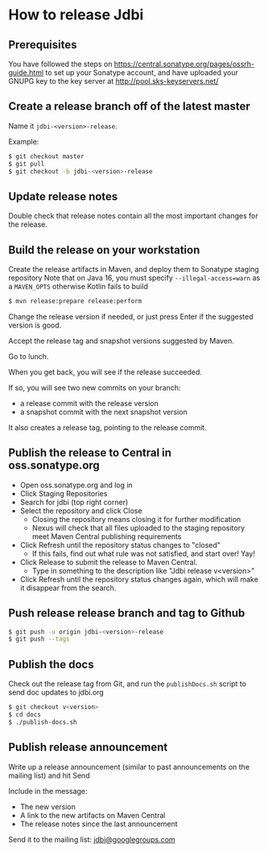 # How to release Jdbi

## Prerequisites

You have followed the steps on https://central.sonatype.org/pages/ossrh-guide.html
to set up your Sonatype account, and have uploaded your GNUPG key to the key server
at http://pool.sks-keyservers.net/

## Create a release branch off of the latest master

Name it `jdbi-<version>-release`.

Example:

```bash
$ git checkout master
$ git pull
$ git checkout -b jdbi-<version>-release 
```

## Update release notes

Double check that release notes contain all the most important changes for the release.

## Build the release on your workstation

Create the release artifacts in Maven, and deploy them to Sonatype staging repository
Note that on Java 16, you must specify `--illegal-access=warn` as a `MAVEN_OPTS` otherwise Kotlin fails to build

```bash
$ mvn release:prepare release:perform
```

Change the release version if needed, or just press Enter if the suggested version is good.

Accept the release tag and snapshot versions suggested by Maven.

Go to lunch.

When you get back, you will see if the release succeeded.

If so, you will see two new commits on your branch:

- a release commit with the release version
- a snapshot commit with the next snapshot version

It also creates a release tag, pointing to the release commit.

## Publish the release to Central in oss.sonatype.org

- Open oss.sonatype.org and log in
- Click Staging Repositories
- Search for jdbi (top right corner)
- Select the repository and click Close
  - Closing the repository means closing it for further modification
  - Nexus will check that all files uploaded to the staging repository
    meet Maven Central publishing requirements
- Click Refresh until the repository status changes to "closed"
  - If this fails, find out what rule was not satisfied, and start over! Yay!
- Click Release to submit the release to Maven Central. 
  - Type in something to the description like "Jdbi release v\<version\>"
- Click Refresh until the repository status changes again, which will make
  it disappear from the search.

## Push release release branch and tag to Github

```bash
$ git push -u origin jdbi-<version>-release
$ git push --tags
```

## Publish the docs

Check out the release tag from Git, and run the `publishDocs.sh` script to send doc updates to jdbi.org

```bash
$ git checkout v<version>
$ cd docs
$ ./publish-docs.sh
```

## Publish release announcement

Write up a release announcement (similar to past announcements on the mailing list) and hit Send

Include in the message:

- The new version
- A link to the new artifacts on Maven Central
- The release notes since the last announcement

Send it to the mailing list: jdbi@googlegroups.com
